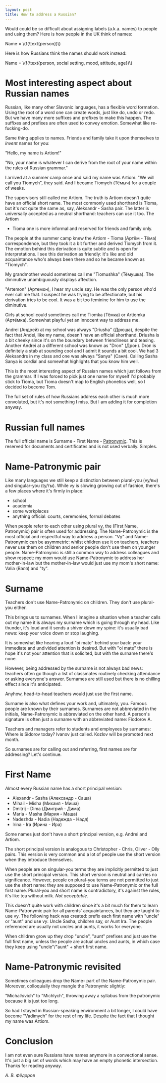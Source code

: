 ```yaml
---
layout: post
title: How to address a Russian?
---
```


Would could be so difficult about assigning labels (a.k.a. names) to people
and using them? Here is how people in the UK think of names:

Name = \\(f(\text{person})\\)

Here is how Russians think the names should work instead:

Name = \\(f(\text{person, social setting, mood, attitude, age})\\)

# Most interesting aspect about Russian names

Russian, like many other Slavonic languages, has a flexible word formation.
Using the root of a word one can create words, just like do, undo or redo. But
we have many more suffixes and prefixes to make this happen. The suffixes and
prefixes are often used to convey emotion. Somewhat like re-fucking-do.

Same thing applies to names. Friends and family take it upon themselves to
*invent* names for you:

"Hello, my name is Artiom!"

"No, your name is whatever I can derive from the root of your name within the
rules of Russian grammar."

I arrived at a summer camp once and said my name was Artiom. "We will call you
Tiomych", they said. And I became Tiomych (Тёмыч) for a couple of weeks.

The supervisors still called me Artiom. The truth is Artiom doesn't quite have an
official short name. The most commonly used shorthand is Tioma, but it's not
quite the same as, say, Aleksandr - Sasha pair. The latter is universally
accepted as a neutral shorthand: teachers can use it too. The Artiom
- Tioma one is more informal and reserved for friends and family only.

The people at the summer camp knew the Artiom - Tioma (Артём - Тёма)
correspondence, but they took it a bit further and derived Tiomych from it. The
emotion behind this derivation is quite subtle and is open for interpretations.
I see this derivation as friendly: it's like and old acquaintance who's always
been there and so he became known as "Tiomych".

My grandmother would sometimes call me "Tiomushka" (Тёмушка). The diminutive
unambiguously displays affection.

"Artemon" (Артемон), I hear my uncle say. He was the only person who'd ever
call me that. I suspect he was trying to be affectionate, but his derivation
tries to be cool. It was a bit too feminine for him to use the diminutive.

Girls at school could sometimes call me Tiomka (Тёмка) or Artiomka (Артёмка).
Somewhat playful yet an innocent way to address me.

Andrei (Андрей) at my school was always "Driusha" (Дрюша), despite the fact
that Andei, like my name, doesn't have an official shorthand. Driusha is a bit
cheeky since it's on the boundary between friendliness and teasing. Another
Andrei at a different school was known as "Dron" (Дрон). Dron is definitely a
stab at sounding cool and I admit it sounds a bit cool. We had 3 Aleksandrs in
my class and one was always "Sanya" (Саня). Calling Sasha Sanya is cordial
and somewhat highlights that you know him well.

This is the most interesting aspect of Russian names which just follows from
the grammar. If I was forced to pick just one name for myself I'd probably
stick to Tioma, but Tioma doesn't map to English phonetics well, so I decided
to become Tom.

The full set of rules of how Russians address each other is much more
convoluted, but it's not something I miss. But I am adding it for completion
anyway.

# Russian full names

The full official name is Surname - First Name - [Patronymic][patro]. This is
reserved for documents and certificates and is not used verbally. Simples.

# Name-Patronymic pair

Like many languages we still keep a distinction between plural-you (vy/вы) and
singular-you (ty/ты). While vy is slowing growing out of fashion, there's a few
places where it's firmly in place:

* school
* academia
* some workplaces
* anything official: courts, ceremonies, formal debates

When people refer to each other using plural vy, the
(First Name, Patronymic) pair is often used for addressing. The
Name-Patronymic is the most official and respectful way to address a
person. "Vy" and Name-Patronymic can be asymmetric: whilst children use it on
teachers, teachers never use them on children and senior people don't use them
on younger people. Name-Patronymic is still a common way to address colleagues
and show respect: my mom would use Name-Patronymic to address her mother-in-law
but the mother-in-law would just use my mom's short name: Valia (Валя) and "ty".

# Surname

Teachers don't use Name-Patronymic on children. They don't use plural-you
either.

This brings us to surnames. When I imagine a situation when a teacher calls
out my name it is always my surname which is going through my head. Like
thunder, it's loud and it sends a shiver down my spine: it's usually bad news:
keep your voice down or stop laughing.

It is somewhat like hearing a loud "oi mate" behind your back: your immediate
and undivided attention is desired. But with "oi mate" there is hope it's not
your attention that is solicited, but with the surname there's none.

However, being addressed by the surname is not always bad news: teachers often
go though a list of classmates routinely checking attendance or asking
everyone's answer. Surnames are still used but there is no chilling effect
since it's anticipated.

Anyhow, head-to-head teachers would just use the first name.

Surname is also what defines your work and, ultimately, you. Famous people are
known by their surnames. Surnames are not abbreviated in the initials,
Name-Patronymic is abbreviated on the other hand. A person's signature is
often just a surname with an abbreviated name: Fiodorov A.

Teachers and managers refer to students and employees by surnames:
Where is Sidorov today? Ivanov just called. Kozlov will be promoted next month.

So surnames are for calling out and referring, first names are for addressing?
Let's continue.

# First Name

Almost every Russian name has a short principal version:

* Alexandr - Sasha (Александр - Саша)
* Mihail - Misha (Михаил - Миша)
* Dmitrij - Dima (Дмитрий - Дима)
* Maria - Masha (Мария - Маша)
* Nadezhda - Nadia (Надежда - Надя)
* Irina - Ira (Ирина - Ира)

Some names just don't have a short principal version, e.g. Andrei and Artiom.

The short principal version is analogous to Christopher - Chris,
Oliver - Olly pairs. This version is very common and a lot of people use the short
version when they introduce themselves.

When people are on singular-you terms they are implicitly permitted to just use
the short principal version. This short version is neutral and carries no
significance. However, people on plural-you terms are not permitted to just
use the short name: they are supposed to use Name-Patronymic or the full first
name. Plural-you and short name is contradictory, it's against the rules, it's
like tea without milk. *Not acceptable.*

This doesn't quite work with children since it's a bit much for them
to learn Name-Patronymic pair for all parents' acquaintances, but they are
taught to use vy. The following hack was created: prefix each first name with
"uncle" or "aunt" and use vy: Uncle Sasha, children say, or Aunt Ira. The
people referenced are usually not uncles and aunts, it works for everyone.

When children grow up they drop "uncle", "aunt" prefixes and just use the
full first name, unless the people are actual uncles and aunts, in which case
they keep using "uncle"/"aunt" + short first name.

# Name-Patronymic revisited

Sometimes colleagues drop the Name- part of the Name-Patronymic pair. Moreover,
colloquially they mangle the Patronymic slightly:

"Michal*iov*ich" to "Michlych", throwing away a syllabus from the patronymic
because it is just too long.

So had I stayed in Russian-speaking environment a bit longer, I could have
become "Vadimych" for the rest of my life. Despite the fact that I thought
my name was Artiom.

# Conclusion

I am not even sure Russians have names anymore in a convectional sense.
It's just a big set of words which may have an empty phonetic intersection.
Thanks for reading anyway.

*А. В. Фёдоров*

[patro]: https://en.wikipedia.org/wiki/Patronymic
